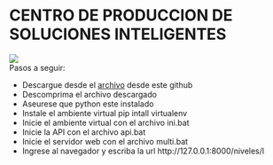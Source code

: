 # CENTRO DE PRODUCCION DE SOLUCIONES INTELIGENTES
<link href="http://siomi.datasena.com/analitica/Estilo.css" rel="stylesheet" type="text/css" />

<img src="https://blogger.googleusercontent.com/img/a/AVvXsEimdqxynaYJeDRuTUp3lzEWFnnQSC2KTVSxvnV70I2eZ5tOCfjwdNnExSTSm2tCf1xBFHVHwsN80OCpDCO0J80UTNWxPC86s7s5aB8rnizg7guNowqTxhr5Fd9WH48n7pn8uLZNFTgXuSGUH6BNncmfQEpOz9pAe_T0zD8n2-aGZk8-C_l6GWk-aq60fQ=s960">
<br>
Pasos a seguir:
<ul>
<li>Descargue desde el <a href="https://github.com/fegasu/CPSI/archive/refs/heads/main.zip">archivo</a> desde este github</li>
<li>Descomprima el archivo descargado</li>
<li>Aseurese que python este instalado</li>
<li>Instale el ambiente virtual pip intall virtualenv</li>
<li>Inicie el ambiente virtual con el archivo ini.bat</li>
<li>Inicie la API con el archivo api.bat</li>
<li>Inicie el servidor web con el archivo multi.bat</li>
<li>Ingrese al navegador y escriba la url http://127.0.0.1:8000/niveles/l
</ul>

 
